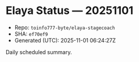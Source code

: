 # Elaya Status — 20251101

- Repo: `toinfo777-byte/elaya-stagecoach`
- SHA: `ef70ef9`
- Generated (UTC): 2025-11-01 06:24:27Z

Daily scheduled summary.
